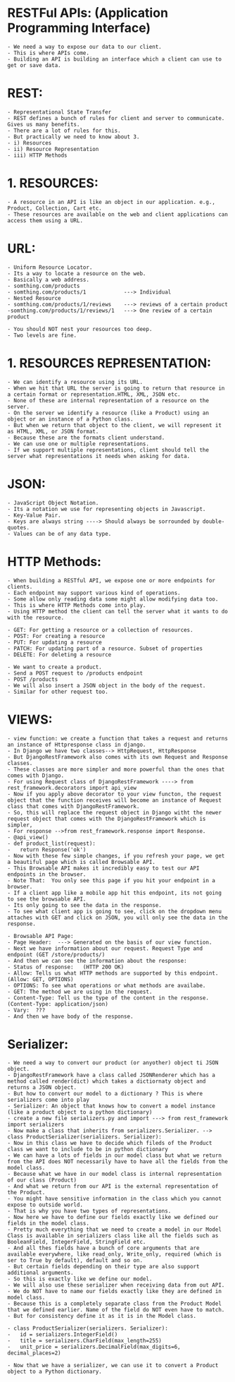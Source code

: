 # RESTFul APIs: (Application Programming Interface)
	- We need a way to expose our data to our client.
	- This is where APIs come.
	- Building an API is building an interface which a client can use to get or save data.
# REST:
	- Representational State Transfer
	- REST defines a bunch of rules for client and server to communicate. Gives us many benefits.
	- There are a lot of rules for this.
	- But practically we need to know about 3.
	- i) Resources
	- ii) Resource Representation
	- iii) HTTP Methods


# 1. RESOURCES:
	- A resource in an API is like an object in our application. e.g., Product, Collection, Cart etc.
	- These resources are available on the web and client applications can access them using a URL.
# URL:
	- Uniform Resource Locator.
	- Its a way to locate a resource on the web.
	- Basically a web address.
	- somthing.com/products
	- somthing.com/products/1            ---> Individual
	- Nested Resource
	- somthing.com/products/1/reviews    ---> reviews of a certain product
	-somthing.com/products/1/reviews/1   ---> One review of a certain product

	- You should NOT nest your resources too deep.
	- Two levels are fine.


# 1. RESOURCES REPRESENTATION:
	- We can identify a resource using its URL.
	- When we hit that URL the server is going to return that resource in a certain format or representation.HTML, XML, JSON etc.
	- None of these are internal representation of a resource on the server.
	- On the server we identify a resource (like a Product) using an object or an instance of a Python class. 
	- But when we return that object to the client, we will represent it as HTML, XML, or JSON format.
	- Because these are the formats client understand.
	- We can use one or multiple representations.
	- If we support multiple representations, client should tell the server what representations it needs when asking for data.
# JSON:
	- JavaScript Object Notation.
	- Its a notation we use for representing objects in Javascript.
	- Key-Value Pair.
	- Keys are always string ----> Should always be sorrounded by double-quotes.
	- Values can be of any data type.


# HTTP Methods:
	- When building a RESTful API, we expose one or more endpoints for clients.
	- Each endpoint may support various kind of operations.
	- Some allow only reading data some might allow modifying data too.
	- This is where HTTP Methods come into play.
	- Using HTTP method the client can tell the server what it wants to do with the resource.
	
	- GET: For getting a resource or a collection of resources.
	- POST: For creating a resource
	- PUT: For updating a resource
	- PATCH: For updating part of a resource. Subset of properties
	- DELETE: For deleting a resource

	- We want to create a product.
	- Send a POST request to /products endpoint
	- POST /products
	- We will also insert a JSON object in the body of the request.
	- Similar for other request too.


# VIEWS:
	- view function: we create a function that takes a request and returns an instance of Httpresponse class in django.
	- In Django we have two classes--> HttpRequest, HttpResponse
	- But DjangoRestFramework also comes with its own Request and Response classes.
	- These classes are more simpler and more powerful than the ones that comes with Django.
	- For using Request class of DjangoRestFramework ----> from rest_framework.decorators import api_view
	- Now if you apply above decorator to your view functon, the request object that the function receives will become an instance of Request class that comes with DjangoRestFramework.
	- So, this will replace the request object in Django witht the newer request object that comes with the DjangoRestFramework which is simpler,
	- For response -->from rest_framework.response import Response.
	- @api_view()
	- def product_list(request):
    - 	return Response('ok')
    - Now with these few simple changes, if you refresh your page, we get a beautiful page which is called Browsable API.
    - This Browsable API makes it incredibly easy to test our API endpoints in the browser.
    - Note That:  You only see this page if you hit your endpoint in a browser.
    - If a client app like a mobile app hit this endpoint, its not going to see the browsable API.
    - Its only going to see the data in the response.
    - To see what client app is going to see, click on the dropdown menu attaches with GET and click on JSON, you will only see the data in the response.

    - Browsable API Page:
    - Page Header:  ---> Generated on the basis of our view function.
    - Next we have information about our request. Request Type and endpoint (GET /store/products/)
    - And then we can see the information about the response: 
    - Status of response:   (HTTP 200 OK)
    - Allow: Tells us what HTTP methods are supported by this endpoint. (Allow: GET, OPTIONS)
    - OPTIONS: To see what operations or what methods are availabe.
    - GET: The method we are using in the request.
    - Content-Type: Tell us the type of the content in the response.    (Content-Type: application/json)
    - Vary:  ???
    - And then we have body of the response.


# Serializer:
	- We need a way to convert our product (or anyother) object ti JSON object.
	- DjangoRestFramework have a class called JSONRenderer which has a method called render(dict) which takes a dictiornaty object and returns a JSON object.
	- But how to convert our model to a dictionary ? This is where serializers come into play 
	- Serializer: An object that knows how to convert a model instance (like a product object to a python dictionary)
	- create a new file serializers.py and import ---> from rest_framework import serializers
	- Now make a class that inherits from serializers.Serializer. -->  class ProductSerializer(serializers. Serializer):
	- Now in this class we have to decide which fileds of the Product class we want to include to be in python dictionary
	- We can have a lots of fields in our model class but what we return from the API does NOT necessarily have to have all the fields from the model class. 
	- Because what we have in our model class is internal representation of our class (Product) 
	- And what we return from our API is the external representation of the Product.
	- You might have sensitive information in the class which you cannot expose to outside world.
	- That is why you have two types of representations.
	- Now here we have to define our fields exactly like we defined our fields in the model class.
	- Pretty much everything that we need to create a model in our Model Class is available in serializers class like all the fields such as BooleanField, IntegerField, StringField etc. 
	- And all thes fields have a bunch of core arguments that are available everywhere, like read_only, Write_only, required (which is ser to True by default), default and so on.
	- But certain fields depending on their type are also support additional arguments.
	- So this is exactly like we define our model. 
	- We will also use these serializer when receiving data from out API.
	- We do NOT have to name our fields exactly like they are defined in model class.
	- Because this is a completely separate class from the Product Model that we defined earlier. Name of the field do NOT even have to match.
	- But for consistency define it as it is in the Model class.
	
	- class ProductSerializer(serializers. Serializer):
    - 	id = serializers.IntegerField()
    - 	title = serializers.CharField(max_length=255)
    - 	unit_price = serializers.DecimalField(max_digits=6, decimal_places=2)

    - Now that we have a serializer, we can use it to convert a Product object to a Python dictionary.


 